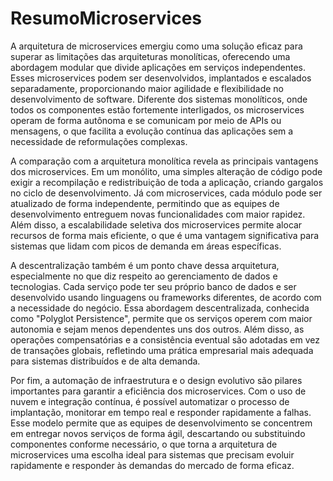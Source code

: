 # ResumoMicroservices

A arquitetura de microservices emergiu como uma solução eficaz para superar as limitações das arquiteturas monolíticas, oferecendo uma abordagem modular que divide aplicações em serviços independentes. Esses microservices podem ser desenvolvidos, implantados e escalados separadamente, proporcionando maior agilidade e flexibilidade no desenvolvimento de software. Diferente dos sistemas monolíticos, onde todos os componentes estão fortemente interligados, os microservices operam de forma autônoma e se comunicam por meio de APIs ou mensagens, o que facilita a evolução contínua das aplicações sem a necessidade de reformulações complexas.

A comparação com a arquitetura monolítica revela as principais vantagens dos microservices. Em um monólito, uma simples alteração de código pode exigir a recompilação e redistribuição de toda a aplicação, criando gargalos no ciclo de desenvolvimento. Já com microservices, cada módulo pode ser atualizado de forma independente, permitindo que as equipes de desenvolvimento entreguem novas funcionalidades com maior rapidez. Além disso, a escalabilidade seletiva dos microservices permite alocar recursos de forma mais eficiente, o que é uma vantagem significativa para sistemas que lidam com picos de demanda em áreas específicas.

A descentralização também é um ponto chave dessa arquitetura, especialmente no que diz respeito ao gerenciamento de dados e tecnologias. Cada serviço pode ter seu próprio banco de dados e ser desenvolvido usando linguagens ou frameworks diferentes, de acordo com a necessidade do negócio. Essa abordagem descentralizada, conhecida como "Polyglot Persistence", permite que os serviços operem com maior autonomia e sejam menos dependentes uns dos outros. Além disso, as operações compensatórias e a consistência eventual são adotadas em vez de transações globais, refletindo uma prática empresarial mais adequada para sistemas distribuídos e de alta demanda.

Por fim, a automação de infraestrutura e o design evolutivo são pilares importantes para garantir a eficiência dos microservices. Com o uso de nuvem e integração contínua, é possível automatizar o processo de implantação, monitorar em tempo real e responder rapidamente a falhas. Esse modelo permite que as equipes de desenvolvimento se concentrem em entregar novos serviços de forma ágil, descartando ou substituindo componentes conforme necessário, o que torna a arquitetura de microservices uma escolha ideal para sistemas que precisam evoluir rapidamente e responder às demandas do mercado de forma eficaz.
